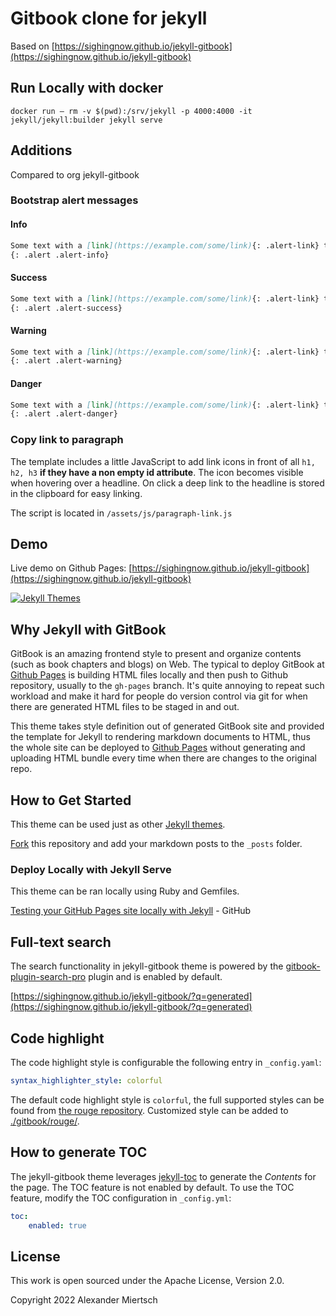 # Gitbook clone for jekyll

Based on [https://sighingnow.github.io/jekyll-gitbook](https://sighingnow.github.io/jekyll-gitbook)

## Run Locally with docker

`docker run — rm -v $(pwd):/srv/jekyll -p 4000:4000 -it jekyll/jekyll:builder jekyll serve`

## Additions

Compared to org jekyll-gitbook

### Bootstrap alert messages

#### Info

```markdown
Some text with a [link](https://example.com/some/link){: .alert-link} that should be displayed as alert info
{: .alert .alert-info}
```

#### Success

```markdown
Some text with a [link](https://example.com/some/link){: .alert-link} that should be displayed as alert success message
{: .alert .alert-success}
```


#### Warning

```markdown
Some text with a [link](https://example.com/some/link){: .alert-link} that should be displayed as alert warning
{: .alert .alert-warning}
```

#### Danger

```markdown
Some text with a [link](https://example.com/some/link){: .alert-link} that should be displayed as alert danger message
{: .alert .alert-danger}
```
### Copy link to paragraph

The template includes a little JavaScript to add link icons in front of all `h1, h2, h3` **if they have a non empty id attribute**.
The icon becomes visible when hovering over a headline. On click a deep link to the headline is stored in the clipboard for easy linking.

The script is located in `/assets/js/paragraph-link.js`

## Demo

Live demo on Github Pages: [https://sighingnow.github.io/jekyll-gitbook](https://sighingnow.github.io/jekyll-gitbook)

[![Jekyll Themes](https://img.shields.io/badge/featured%20on-JekyllThemes-red.svg)](https://jekyll-themes.com/jekyll-gitbook/)

## Why Jekyll with GitBook

GitBook is an amazing frontend style to present and organize contents (such as book chapters
and blogs) on Web. The typical to deploy GitBook at [Github Pages][1]
is building HTML files locally and then push to Github repository, usually to the `gh-pages`
branch. It's quite annoying to repeat such workload and make it hard for people do version
control via git for when there are generated HTML files to be staged in and out.

This theme takes style definition out of generated GitBook site and provided the template
for Jekyll to rendering markdown documents to HTML, thus the whole site can be deployed
to [Github Pages][1] without generating and uploading HTML bundle every time when there are
changes to the original repo.

## How to Get Started

This theme can be used just as other [Jekyll themes][1].

[Fork][3] this repository and add your markdown posts to the `_posts` folder.

### Deploy Locally with Jekyll Serve

This theme can be ran locally using Ruby and Gemfiles.

[Testing your GitHub Pages site locally with Jekyll](https://docs.github.com/en/pages/setting-up-a-github-pages-site-with-jekyll/testing-your-github-pages-site-locally-with-jekyll) - GitHub

## Full-text search

The search functionality in jekyll-gitbook theme is powered by the [gitbook-plugin-search-pro][5] plugin and is enabled by default.

[https://sighingnow.github.io/jekyll-gitbook/?q=generated](https://sighingnow.github.io/jekyll-gitbook/?q=generated)

## Code highlight

The code highlight style is configurable the following entry in `_config.yaml`:

```yaml
syntax_highlighter_style: colorful
```

The default code highlight style is `colorful`, the full supported styles can be found from [the rouge repository][6]. Customized
style can be added to [./gitbook/rouge/](./gitbook/rouge/).

## How to generate TOC

The jekyll-gitbook theme leverages [jekyll-toc][4] to generate the *Contents* for the page.
The TOC feature is not enabled by default. To use the TOC feature, modify the TOC
configuration in `_config.yml`:

```yaml
toc:
    enabled: true
```

## License

This work is open sourced under the Apache License, Version 2.0.

Copyright 2022 Alexander Miertsch

[1]: https://pages.github.com
[2]: https://pages.github.com/themes
[3]: https://github.com/sighingnow/jekyll-gitbook/fork
[4]: https://github.com/allejo/jekyll-toc
[5]: https://github.com/gitbook-plugins/gitbook-plugin-search-pro
[6]: https://github.com/rouge-ruby/rouge/tree/master/lib/rouge/themes
